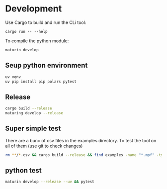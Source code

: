 # Development


Use Cargo to build and run the CLi tool:

```
cargo run -- --help
```


To compile the python module:

```bash
maturin develop
```

## Seup python environment

```bash
uv venv
uv pip install pip polars pytest
```



## Release

```bash
cargo build --release
maturing develop --release
```


## Super simple test

There are a bunc of csv files in the examples directory.  To test the tool on all of them (use git to check changes)

```bash
rm **/*.csv && cargo build --release && find examples -name "*.mpf" -type f -print0 | xargs -0 -I {} sh -c './target/release/nc-gcode-interpreter --initial_state=examples/defaults.mpf "$1" || echo "Failed to process $1" >&2' sh {}
```

## python test
    
```bash
maturin develop --release --uv && pytest
```